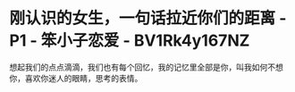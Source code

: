 # 刚认识的女生，一句话拉近你们的距离 - P1 - 笨小子恋爱 - BV1Rk4y167NZ

想起我们的点点滴滴，我们也有每个回忆，我的记忆里全部是你，叫我如何不想你，喜欢你迷人的眼睛，思考的表情。

